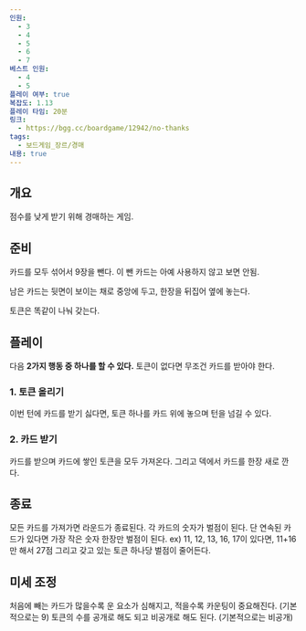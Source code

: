```yaml
---
인원:
  - 3
  - 4
  - 5
  - 6
  - 7
베스트 인원:
  - 4
  - 5
플레이 여부: true
복잡도: 1.13
플레이 타임: 20분
링크:
  - https://bgg.cc/boardgame/12942/no-thanks
tags:
  - 보드게임_장르/경매
내용: true
---
```

## 개요
점수를 낮게 받기 위해 경매하는 게임.
## 준비
카드를 모두 섞어서 9장을 뺀다.
이 뺀 카드는 아예 사용하지 않고 보면 안됨.

남은 카드는 뒷면이 보이는 채로 중앙에 두고,
한장을 뒤집어 옆에 놓는다.

토큰은 똑같이 나눠 갖는다.
## 플레이
다음 **2가지 행동 중 하나를 할 수 있다.**
토큰이 없다면 무조건 카드를 받아야 한다.
### 1. 토큰 올리기
이번 턴에 카드를 받기 싫다면, 토큰 하나를 카드 위에 놓으며 턴을 넘길 수 있다.
### 2. 카드 받기
카드를 받으며 카드에 쌓인 토큰을 모두 가져온다.
그리고 덱에서 카드를 한장 새로 깐다.
## 종료
모든 카드를 가져가면 라운드가 종료된다.
각 카드의 숫자가 벌점이 된다.
단 연속된 카드가 있다면 가장 작은 숫자 한장만 벌점이 된다.
ex) 11, 12, 13, 16, 17이 있다면,  11+16만 해서 27점
그리고 갖고 있는 토큰 하나당 벌점이 줄어든다.
## 미세 조정
처음에 빼는 카드가 많을수록 운 요소가 심해지고, 적을수록 카운팅이 중요해진다.
(기본적으로는 9)
토큰의 수를 공개로 해도 되고 비공개로 해도 된다.
(기본적으로는 비공개)